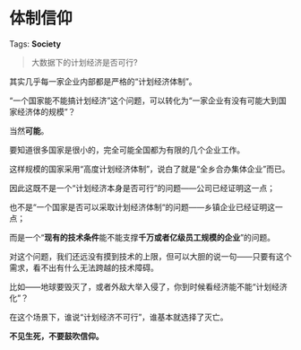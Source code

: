 # 体制信仰

Tags: **Society**

> 大数据下的计划经济是否可行?



其实几乎每一家企业内部都是严格的“计划经济体制”。

“一个国家能不能搞计划经济”这个问题，可以转化为“一家企业有没有可能大到国家经济体的规模”？

当然**可能**。

要知道很多国家是很小的，完全可能全国都为有限的几个企业工作。

这样规模的国家采用“高度计划经济体制”，说白了就是“全乡合办集体企业”而已。

因此这既不是一个“计划经济本身是否可行”的问题——公司已经证明这一点；

也不是“一个国家是否可以采取计划经济体制“的问题——乡镇企业已经证明这一点；

而是一个“**现有的技术条件**能不能支撑**千万或者亿级员工规模的企业**”的问题。

对这个问题，我们还远没有摸到技术的上限，但可以大胆的说一句——只要有这个需求，看不出有什么无法跨越的技术障碍。

比如——地球要毁灭了，或者外敌大举入侵了，你到时候看经济能不能“计划经济化”？

在这个场景下，谁说“计划经济不可行”，谁基本就选择了灭亡。

**不见生死，不要鼓吹信仰。**




